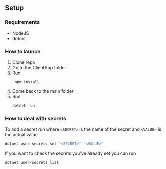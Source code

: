 ## Setup

### Requirements

- NodeJS
- dotnet

### How to launch

1. Clone repo
1. Go to the ClientApp folder
1. Run
   ```bash
    npm install
   ```
1. Come back to the main folder
1. Run
   ```bash
   dotnet run
   ```

### How to deal with secrets

To add a secret run where `<SECRET>` is the name of the secret and `<VALUE>` is the actual value

```bash
dotnet user-secrets set "<SECRET>" "<VALUE>"
```

If you want to check the secrets you've already set you can run

```bash
dotnet user-secrets list
```

